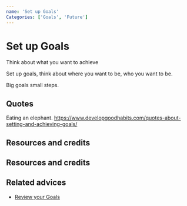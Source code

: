 ```yaml
---
name: 'Set up Goals'
Categories: ['Goals', 'Future']
---
```

# Set up Goals
Think about what you want to achieve

Set up goals, think about where you want to be, who you want to be.

Big goals small steps.

## Quotes

Eating an elephant.
https://www.developgoodhabits.com/quotes-about-setting-and-achieving-goals/
## Resources and credits

## Resources and credits

## Related advices

- [Review your Goals](../Review%20your%20Goals)
